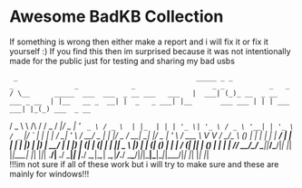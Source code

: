 # Awesome BadKB Collection

If something is wrong then either make a report and i will fix it or fix it yourself :)
If you find this then im surprised because it was not intentionally made for the public just for testing and sharing my bad usbs

     _                                            _____ _ _                         _               _             _                   _ _           _   _             
    / \__      _____  ___  ___  _ __ ___   ___   |  ___| (_)_ __  _ __   ___ _ __  | |__   __ _  __| |  _   _ ___| |__       ___ ___ | | | ___  ___| |_(_) ___  _ __  
   / _ \ \ /\ / / _ \/ __|/ _ \| '_ ` _ \ / _ \  | |_  | | | '_ \| '_ \ / _ \ '__| | '_ \ / _` |/ _` | | | | / __| '_ \     / __/ _ \| | |/ _ \/ __| __| |/ _ \| '_ \ 
  / ___ \ V  V /  __/\__ \ (_) | | | | | |  __/  |  _| | | | |_) | |_) |  __/ |    | |_) | (_| | (_| | | |_| \__ \ |_) |   | (_| (_) | | |  __/ (__| |_| | (_) | | | |
 /_/   \_\_/\_/ \___||___/\___/|_| |_| |_|\___|  |_|   |_|_| .__/| .__/ \___|_|    |_.__/ \__,_|\__,_|  \__,_|___/_.__/     \___\___/|_|_|\___|\___|\__|_|\___/|_| |_|
                                                           |_|   |_|                                                                                                  
!!!im not sure if all of these work but i will try to make sure and these are mainly for windows!!!
